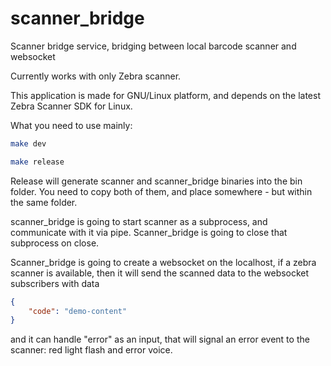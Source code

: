 # scanner_bridge
Scanner bridge service, bridging between local barcode scanner and websocket

Currently works with only Zebra scanner.

This application is made for GNU/Linux platform,
and depends on the latest Zebra Scanner SDK for Linux.

What you need to use mainly:

```bash
make dev
```

```bash
make release
```

Release will generate scanner and scanner_bridge binaries into the bin folder. You need to copy both of them, and place somewhere - but within the same folder.

scanner_bridge is going to start scanner as a subprocess, and communicate with it via pipe. Scanner_bridge is going to close that subprocess on close.

Scanner_bridge is going to create a websocket on the localhost, if a zebra scanner is available, then it will send the scanned data to the websocket subscribers with data

```json
{
    "code": "demo-content"
}
```

and it can handle "error" as an input, that will signal an error event to the scanner: red light flash and error voice.